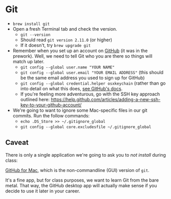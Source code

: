 # Git

* `brew install git`
* Open a fresh Terminal tab and check the version.
	* `git --version`
	* Should read `git version 2.11.0` (or higher)
    * If it doesn't, try `brew upgrade git`
* Remember when you set up an account on [GitHub](https://www.github.com) (it was in the prework). Well, we need to tell Git who you are there so things will match up later.
	* `git config --global user.name "YOUR NAME"`
	* `git config --global user.email "YOUR EMAIL ADDRESS"` (this should be the same email address you used to sign up for GitHub)
	* `git config --global credential.helper osxkeychain` (rather than go into detail on what this does, [see GitHub's docs](https://help.github.com/articles/caching-your-github-password-in-git/).
    * If you're feeling more adventurous, go with the SSH key approach
      outlined here: <https://help.github.com/articles/adding-a-new-ssh-key-to-your-github-account/>
* We're going to want to ignore some Mac-specific files in our git commits. Run the follow commands:
  * `echo .DS_Store >> ~/.gitignore_global`
  * `git config --global core.excludesfile ~/.gitignore_global`

## Caveat

There is only a single application we're going to ask you to _not install_ during class:

[GitHub for Mac](https://mac.github.com), which is the non-commandline (GUI) version of `git`.

It's a fine app, but for class purposes, we want to learn Git from the bare metal. That way, the GitHub desktop app will actually make sense if you decide to use it later in your career.
